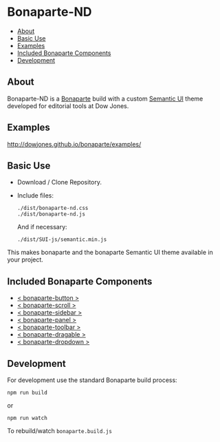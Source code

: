 # Bonaparte-ND

- [About](#about)
- [Basic Use](#basic-use)
- [Examples](#examples)
- [Included Bonaparte Components](#included-bonaparte-components)
- [Development](#development)

## About

Bonaparte-ND is a [Bonaparte](https://github.com/bonaparte/bonaparte) build with a custom [Semantic UI](http://semantic-ui.com) theme developed for editorial tools at Dow Jones.

## Examples

http://dowjones.github.io/bonaparte/examples/

## Basic Use

- Download / Clone Repository.
- Include files: 

  ```
  ./dist/bonaparte-nd.css
  ./dist/bonaparte-nd.js
  ```
  
  And if necessary:
  ```
  ./dist/SUI-js/semantic.min.js
  ```
  
This makes bonaparte and the bonaparte Semantic UI theme available in your project.


## Included Bonaparte Components

  - [< bonaparte-button >](https://github.com/bonaparte/bonaparte-button)
  - [< bonaparte-scroll >](https://github.com/bonaparte/bonaparte-scroll)
  - [< bonaparte-sidebar >](https://github.com/bonaparte/bonaparte-sidebar)
  - [< bonaparte-panel >](https://github.com/bonaparte/bonaparte-panel)
  - [< bonaparte-toolbar >](https://github.com/bonaparte/bonaparte-toolbar)
  - [< bonaparte-dragable >](https://github.com/bonaparte/bonaparte-dragable)
  - [< bonaparte-dropdown >](https://github.com/bonaparte/bonaparte-dropdown)

## Development

For development use the standard Bonaparte build process:

```
npm run build
```
or
```
npm run watch
```
To rebuild/watch `bonaparte.build.js`
